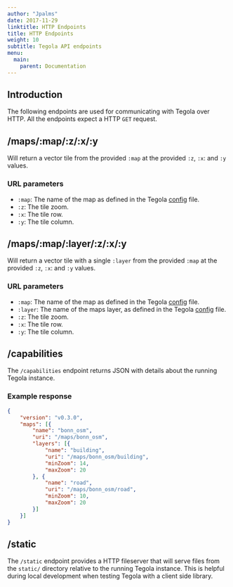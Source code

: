 ```yaml
---
author: "Jpalms"
date: 2017-11-29
linktitle: HTTP Endpoints
title: HTTP Endpoints
weight: 10
subtitle: Tegola API endpoints
menu:
  main:
    parent: Documentation
---
```


## Introduction

The following endpoints are used for communicating with Tegola over HTTP. All the endpoints expect a HTTP `GET` request.

## /maps/:map/:z/:x/:y

Will return a vector tile from the provided `:map` at the provided `:z`, `:x`: and `:y` values.

### URL parameters

- `:map`: The name of the map as defined in the Tegola [config](/configuration/#maps) file. 
- `:z`: The tile zoom.
- `:x`: The tile row.
- `:y`: The tile column.

## /maps/:map/:layer/:z/:x/:y

Will return a vector tile with a single `:layer` from the provided `:map` at the provided `:z`, `:x`: and `:y` values. 

### URL parameters

- `:map`: The name of the map as defined in the Tegola [config](/configuration/#maps) file. 
- `:layer`: The name of the maps layer, as defined in the Tegola [config](/configuration/#map-layers) file. 
- `:z`: The tile zoom.
- `:x`: The tile row.
- `:y`: The tile column.


## /capabilities

The `/capabilities` endpoint returns JSON with details about the running Tegola instance. 

### Example response

```json
{
	"version": "v0.3.0",
	"maps": [{
		"name": "bonn_osm",
		"uri": "/maps/bonn_osm",
		"layers": [{
			"name": "building",
			"uri": "/maps/bonn_osm/building",
			"minZoom": 14,
			"maxZoom": 20
		}, {
			"name": "road",
			"uri": "/maps/bonn_osm/road",
			"minZoom": 10,
			"maxZoom": 20
		}]
	}]
}
```

## /static

The `/static` endpoint provides a HTTP fileserver that will serve files from the `static/` directory relative to the running Tegola instance. This is helpful during local development when testing Tegola with a client side library.

